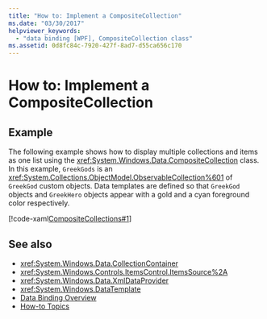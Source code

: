```yaml
---
title: "How to: Implement a CompositeCollection"
ms.date: "03/30/2017"
helpviewer_keywords: 
  - "data binding [WPF], CompositeCollection class"
ms.assetid: 0d8fc84c-7920-427f-8ad7-d55ca656c170
---
```

# How to: Implement a CompositeCollection
## Example  
 The following example shows how to display multiple collections and items as one list using the <xref:System.Windows.Data.CompositeCollection> class. In this example, `GreekGods` is an <xref:System.Collections.ObjectModel.ObservableCollection%601> of `GreekGod` custom objects. Data templates are defined so that `GreekGod` objects and `GreekHero` objects appear with a gold and a cyan foreground color respectively.  
  
 [!code-xaml[CompositeCollections#1](~/samples/snippets/csharp/VS_Snippets_Wpf/CompositeCollections/CS/Window1.xaml#1)]  
  
## See also

- <xref:System.Windows.Data.CollectionContainer>
- <xref:System.Windows.Controls.ItemsControl.ItemsSource%2A>
- <xref:System.Windows.Data.XmlDataProvider>
- <xref:System.Windows.DataTemplate>
- [Data Binding Overview](../../../desktop-wpf/data/data-binding-overview.md)
- [How-to Topics](data-binding-how-to-topics.md)
